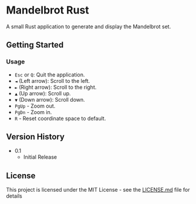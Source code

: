 # Mandelbrot Rust

A small Rust application to generate and display the Mandelbrot set.

## Getting Started

### Usage

* `Esc` or `Q`: Quit the application.
* `◄` (Left arrow): Scroll to the left.
* `►` (Right arrow): Scroll to the right.
* `▲` (Up arrow): Scroll up.
* `▼` (Down arrow): Scroll down.
* `PgUp` - Zoom out.
* `PgDn` - Zoom in.
* `R` - Reset coordinate space to default.

## Version History

* 0.1
    * Initial Release

## License

This project is licensed under the MIT License - see the [LICENSE.md](LICENSE.md) file for details

